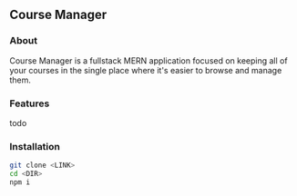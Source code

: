 ## Course Manager

### About
Course Manager is a fullstack MERN application focused on keeping all of your courses in the single place where it's easier to browse and manage them.

### Features
todo

### Installation
```bash
git clone <LINK>
cd <DIR>
npm i
```